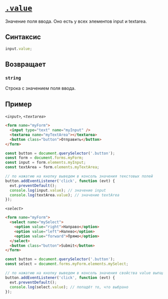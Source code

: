 # [`.value`](../index.md)

Значение поля ввода. Оно есть у всех элементов input и textarea.

## Синтаксис

```js
input.value;
```

## Возвращает

### `string`

Строка с значением поля ввода.

## Пример

_`<input>`, `<textarea>`_

```html
<form name="myForm">
  <input type="text" name="myInput" />
  <textarea name="myTextArea"></textarea>
  <button class="button">Отправить</button>
</form>
```

```js
const button = document.querySelector('.button');
const form = document.forms.myForm;
const input = form.elements.myInput;
const textArea = form.elements.myTextArea;

// по нажатию на кнопку выведем в консоль значения текстовых полей
button.addEventListener('click', function (evt) {
  evt.preventDefault();
  console.log(input.value); // значение input
  console.log(textArea.value); // значение textArea
});
```

_`<select>`_

```html
<form name="myForm">
  <select name="mySelect">
    <option value="right">Направо</option>
    <option value="left">Налево</option>
    <option value="forward">Прямо</option>
  </select>
  <button class="button">Submit</button>
</form>
```

```js
const button = document.querySelector('.button');
const select = document.forms.myForm.elements.mySelect;

// по нажатию на кнопку выведем в консоль значения свойства value выпадающего списка
button.addEventListener('click', function (evt) {
  evt.preventDefault();
  console.log(select.value); // попадёт то, что выбрано
});
```

